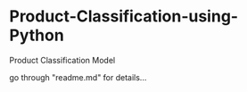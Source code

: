 # Product-Classification-using-Python
Product Classification Model

go through "readme.md" for details...
